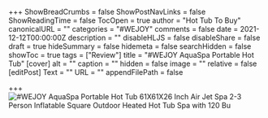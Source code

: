+++
ShowBreadCrumbs = false
ShowPostNavLinks = false
ShowReadingTime = false
TocOpen = true
author = "Hot Tub To Buy"
canonicalURL = ""
categories = "#WEJOY"
comments = false
date = 2021-12-12T00:00:00Z
description = ""
disableHLJS = false
disableShare = false
draft = true
hideSummary = false
hidemeta = false
searchHidden = false
showToc = true
tags = ["Review"]
title = "#WEJOY AquaSpa Portable Hot Tub"
[cover]
alt = ""
caption = ""
hidden = false
image = ""
relative = false
[editPost]
Text = ""
URL = ""
appendFilePath = false

+++
![#WEJOY AquaSpa Portable Hot Tub 61X61X26 Inch Air Jet Spa 2-3 Person Inflatable Square Outdoor Heated Hot Tub Spa with 120 Bu](https://images-na.ssl-images-amazon.com/images/I/71IGBwNsMJL._AC_UL302_SR302,200_.jpg)